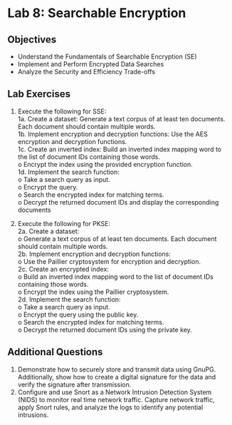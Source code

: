 # Lab 8: Searchable Encryption   

## Objectives 
- Understand the Fundamentals of Searchable Encryption (SE) 
- Implement and Perform Encrypted Data Searches 
- Analyze the Security and Efficiency Trade-offs

## Lab Exercises

1. Execute the following for SSE:   
1a. Create a dataset: Generate a text corpus of at least ten documents. Each document 
should contain multiple words.   
1b. Implement encryption and decryption functions: Use the AES encryption and 
decryption functions.   
1c. Create an inverted index: Build an inverted index mapping word to the list of 
document IDs containing those words.   
o Encrypt the index using the provided encryption function.   
1d. Implement the search function:   
o Take a search query as input.   
o Encrypt the query.   
o Search the encrypted index for matching terms.   
o Decrypt the returned document IDs and display the corresponding documents

2. Execute the following for PKSE:   
2a. Create a dataset:   
o Generate a text corpus of at least ten documents. Each document should contain 
multiple words.   
2b. Implement encryption and decryption functions:   
o Use the Paillier cryptosystem for encryption and decryption.   
2c. Create an encrypted index:   
o Build an inverted index mapping word to the list of document IDs containing 
those words.   
o Encrypt the index using the Paillier cryptosystem.   
2d. Implement the search function:   
o Take a search query as input.   
o Encrypt the query using the public key.   
o Search the encrypted index for matching terms.   
o Decrypt the returned document IDs using the private key.   

## Additional Questions   
1. Demonstrate how to securely store and transmit data using GnuPG. Additionally, show 
how to create a digital signature for the data and verify the signature after transmission.   
2. Configure and use Snort as a Network Intrusion Detection System (NIDS) to monitor real
time network traffic. Capture network traffic, apply Snort rules, and analyze the logs to 
identify any potential intrusions.   
